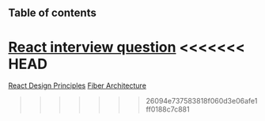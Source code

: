 ## Table of contents
[React interview question](./interview_question.md)
<<<<<<< HEAD
=======
[React Design Principles](https://reactjs.org/docs/design-principles.html)
[Fiber Architecture](https://github.com/acdlite/react-fiber-architecture)
>>>>>>> 26094e737583818f060d3e06afe1ff0188c7c881
